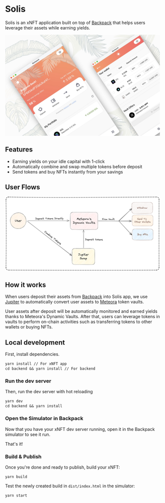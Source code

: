 # Solis

Solis is an xNFT application built on top of [Backpack](https://www.backpack.app/) that helps users leverage their assets while earning yields.

<img src="./docs/solis-ui.jpg" width="800">

## Features
- Earning yields on your idle capital with 1-click
- Automatically combine and swap multiple tokens before deposit
- Send tokens and buy NFTs instantly from your savings

## User Flows
<img src="./docs/solis-user-flows.png" width="800">

## How it works

When users deposit their assets from [Backpack](https://www.backpack.app/) into Solis app, we use [Jupiter](https://jup.ag/) to automatically convert user assets to [Meteora](https://meteora.ag/) token vaults.

User assets after deposit will be automatically monitored and earned yields thanks to Meteora's Dynamic Vaults. After that, users can leverage tokens in vaults to perform on-chain activities such as transferring tokens to other wallets or buying NFTs.

## Local development

First, install dependencies.

```
yarn install // For xNFT app
cd backend && yarn install // For backend
```

### Run the dev server

Then, run the dev server with hot reloading

```
yarn dev
cd backend && yarn install
```

### Open the Simulator in Backpack

Now that you have your xNFT dev server running, open it in the Backpack simulator to see it run.

That's it!


### Build & Publish

Once you're done and ready to publish, build your xNFT:

```
yarn build
```

Test the newly created build in `dist/index.html` in the simulator:

```
yarn start
```
